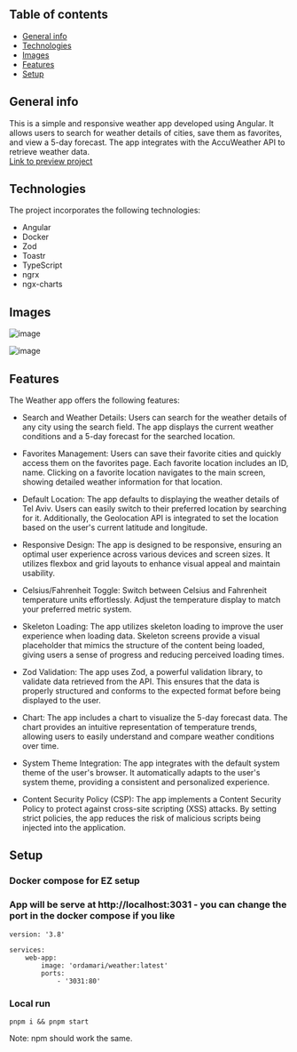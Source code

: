 ## Table of contents
* [General info](#general-info)
* [Technologies](#technologies)
* [Images](#images)
* [Features](#features)
* [Setup](#setup)

## General info
This is a simple and responsive weather app developed using Angular. It allows users to search for weather details of cities, save them as favorites, and view a 5-day forecast. The app integrates with the AccuWeather API to retrieve weather data.<br/>
[Link to preview project](https://ordamari.github.io/Weather)
## Technologies
The project incorporates the following technologies:

* Angular
* Docker
* Zod
* Toastr
* TypeScript
* ngrx
* ngx-charts
  
## Images
![image](https://github.com/ordamari/Weather/assets/63239238/18fb031a-6f25-494e-8ce0-77377dbb8ad6)

![image](https://github.com/ordamari/Weather/assets/63239238/a37470f4-12bf-4f06-8838-180628ab55e2)

## Features
The Weather app offers the following features:

* Search and Weather Details: Users can search for the weather details of any city using the search field. The app displays the current weather conditions and a 5-day forecast for the searched location.

* Favorites Management: Users can save their favorite cities and quickly access them on the favorites page. Each favorite location includes an ID, name. Clicking on a favorite location navigates to the main screen, showing detailed weather information for that location.

* Default Location: The app defaults to displaying the weather details of Tel Aviv. Users can easily switch to their preferred location by searching for it. Additionally, the Geolocation API is integrated to set the  location based on the user's current latitude and longitude.

* Responsive Design: The app is designed to be responsive, ensuring an optimal user experience across various devices and screen sizes. It utilizes flexbox and grid layouts to enhance visual appeal and maintain usability.

* Celsius/Fahrenheit Toggle: Switch between Celsius and Fahrenheit temperature units effortlessly. Adjust the temperature display to match your preferred metric system.

* Skeleton Loading: The app utilizes skeleton loading to improve the user experience when loading data. Skeleton screens provide a visual placeholder that mimics the structure of the content being loaded, giving users a sense of progress and reducing perceived loading times.

* Zod Validation: The app uses Zod, a powerful validation library, to validate data retrieved from the API. This ensures that the data is properly structured and conforms to the expected format before being displayed to the user.
  
* Chart: The app includes a chart to visualize the 5-day forecast data. The chart provides an intuitive representation of temperature trends, allowing users to easily understand and compare weather conditions over time.

* System Theme Integration: The app integrates with the default system theme of the user's browser. It automatically adapts to the user's system theme, providing a consistent and personalized experience.

* Content Security Policy (CSP): The app implements a Content Security Policy to protect against cross-site scripting (XSS) attacks. By setting strict policies, the app reduces the risk of malicious scripts being injected into the application.
  
## Setup

### Docker compose for EZ setup
### App will be serve at http://localhost:3031 - you can change the port in the docker compose if you like 

```
version: '3.8'

services:
    web-app:
        image: 'ordamari/weather:latest'
        ports:
            - '3031:80'
```

### Local run
`pnpm i && pnpm start`

Note: npm should work the same.

